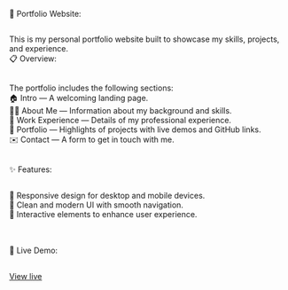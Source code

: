 🎨 Portfolio Website:
##
This is my personal portfolio website built to showcase my skills, projects, and experience.
<br>
📋 Overview:
##
The portfolio includes the following sections:
<br>
🏠 Intro — A welcoming landing page.
<br>
👩‍💻 About Me — Information about my background and skills.
<br>
💼 Work Experience — Details of my professional experience.
<br>
📂 Portfolio — Highlights of projects with live demos and GitHub links.
<br>
✉️ Contact — A form to get in touch with me.
<br>
<br>

✨ Features:
##
📱 Responsive design for desktop and mobile devices.
<br>
🎨 Clean and modern UI with smooth navigation.
<br>
🚀 Interactive elements to enhance user experience.
<br>
<br>
<br>


🚀 Live Demo:
##
[View live](https://nehamehar.github.io/)
<br>
